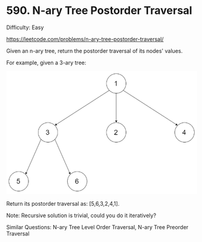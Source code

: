 # 590. N-ary Tree Postorder Traversal

Difficulty: Easy

https://leetcode.com/problems/n-ary-tree-postorder-traversal/

Given an n-ary tree, return the postorder traversal of its nodes' values.

 
For example, given a 3-ary tree:

![alt text](NaryTreeExample.png)
 
Return its postorder traversal as: [5,6,3,2,4,1].

 
Note: Recursive solution is trivial, could you do it iteratively?

Similar Questions: N-ary Tree Level Order Traversal, N-ary Tree Preorder Traversal
